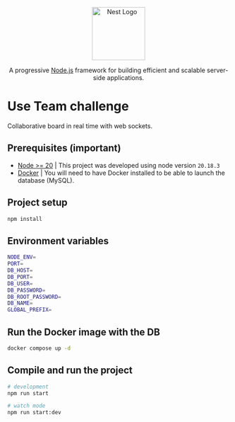 <p align="center">
  <a href="http://nestjs.com/" target="blank"><img src="https://nestjs.com/img/logo-small.svg" width="120" alt="Nest Logo" /></a>
</p>

[circleci-image]: https://img.shields.io/circleci/build/github/nestjs/nest/master?token=abc123def456
[circleci-url]: https://circleci.com/gh/nestjs/nest

  <p align="center">A progressive <a href="http://nodejs.org" target="_blank">Node.js</a> framework for building efficient and scalable server-side applications.</p>
   
# Use Team challenge

Collaborative board in real time with web sockets.

## Prerequisites (important)

- [Node >= 20](https://github.com/nvm-sh/nvm) | This project was developed using node version `20.18.3`
- [Docker](https://docs.docker.com/engine/install/) | You will need to have Docker installed to be able to launch the database (MySQL).

## Project setup

```sh
npm install
```

## Environment variables

```sh
NODE_ENV=
PORT=
DB_HOST=
DB_PORT=
DB_USER=
DB_PASSWORD=
DB_ROOT_PASSWORD=
DB_NAME=
GLOBAL_PREFIX=
```

## Run the Docker image with the DB

```sh
docker compose up -d
```

## Compile and run the project

```sh
# development
npm run start

# watch mode
npm run start:dev
```